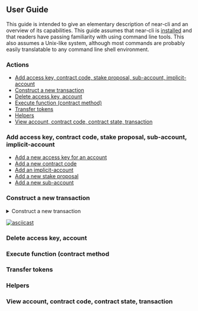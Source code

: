 ## User Guide

This guide is intended to give an elementary description of near-cli and an
overview of its capabilities. This guide assumes that near-cli is
[installed](README.md#installation)
and that readers have passing familiarity with using command line tools. This
also assumes a Unix-like system, although most commands are probably easily
translatable to any command line shell environment.

### Actions

* [Add access key, contract code, stake proposal, sub-account, implicit-account](#add)
* [Construct a new transaction](#construct-transaction)
* [Delete access key, account](#delete)
* [Execute function (contract method)](#execute)
* [Transfer tokens](#transfer)
* [Helpers](#helpers)
* [View account, contract code, contract state, transaction](#view)


### Add access key, contract code, stake proposal, sub-account, implicit-account

* [Add a new access key for an account](#add-access-key)
* [Add a new contract code](#add-contract-code)
* [Add an implicit-account](#add-implicit-account)
* [Add a new stake proposal](#add-stake-proposal)
* [Add a new sub-account](#add-sub-account)


### Construct a new transaction



<details><summary>Construct a new transaction</summary>
<p>
</p><pre><code>
</code></pre>
<a href="https://asciinema.org/a/14"><img src="https://asciinema.org/a/14.png" width="836"/></a>
<p></p>
</details>

[![asciicast](https://asciinema.org/a/14.png)](https://asciinema.org/a/14?autoplay=1)


### Delete access key, account


### Execute function (contract method



### Transfer tokens



### Helpers



### View account, contract code, contract state, transaction


